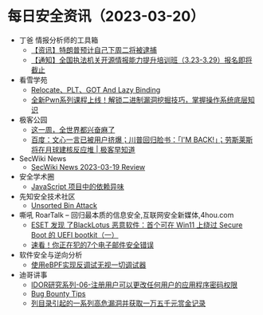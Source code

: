 # 每日安全资讯（2023-03-20）

- 丁爸 情报分析师的工具箱
  - [【资讯】特朗普预计自己下周二将被逮捕](https://mp.weixin.qq.com/s?__biz=MzI2MTE0NTE3Mw==&mid=2651135473&idx=1&sn=785bab4a76aa6fba54143520bb0167e8&chksm=f1af6acbc6d8e3dd8932e87af091b033f62e3fd9adfa765764a1ed4e13f690b0ccd1958ea9a0&scene=58&subscene=0#rd)
  - [【通知】全国执法机关开源情报能力提升培训班（3.23-3.29）报名即将截止](https://mp.weixin.qq.com/s?__biz=MzI2MTE0NTE3Mw==&mid=2651135473&idx=2&sn=a0d9a0df1870d9dc7d6efd61dc39e877&chksm=f1af6acbc6d8e3ddfabf954d2874941a46349cb15b7888399c22157d12a4800abd384007958f&scene=58&subscene=0#rd)
- 看雪学苑
  - [Relocate、PLT、GOT And Lazy Binding](https://mp.weixin.qq.com/s?__biz=MjM5NTc2MDYxMw==&mid=2458498698&idx=1&sn=f158b2958ca048423e10123368f5a58b&chksm=b18e860086f90f169490f11dc8c2f084b3c3f691e53bdf410db49c16c4ba7cb24e0b78c7b8e7&scene=58&subscene=0#rd)
  - [全新Pwn系列课程上线！解锁二进制漏洞挖掘技巧，掌握操作系统底层知识](https://mp.weixin.qq.com/s?__biz=MjM5NTc2MDYxMw==&mid=2458498698&idx=2&sn=1be4286243e16d8e3af1c79a636972e1&chksm=b18e860086f90f16e9fa31043d70fdfad1c692f8eef85af1822fef2d5f5cded497e33e94d664&scene=58&subscene=0#rd)
- 极客公园
  - [这一周，全世界都兴奋麻了](https://mp.weixin.qq.com/s?__biz=MTMwNDMwODQ0MQ==&mid=2652985630&idx=1&sn=bfaa58149399ecd3ee0f42794b2fd279&chksm=7e5424a84923adbe7c147e03338812fab8802b5e26ed99ac059fba4494a48be70d922cbaf92d&scene=58&subscene=0#rd)
  - [百度：文心一言已被用户挤爆；川普回归脸书：「I'M BACK!」；劳斯莱斯将在月球建核反应堆 | 极客早知道](https://mp.weixin.qq.com/s?__biz=MTMwNDMwODQ0MQ==&mid=2652985501&idx=1&sn=aa1f31694cd6fd8d5808c4ae6294793d&chksm=7e54252b4923ac3dc1f61169508149294c2147ecde01d46b83c86cad9d408d5406bd3f49794f&scene=58&subscene=0#rd)
- SecWiki News
  - [SecWiki News 2023-03-19 Review](http://www.sec-wiki.com/?2023-03-19)
- 安全学术圈
  - [JavaScript 项目中的依赖异味](https://mp.weixin.qq.com/s?__biz=MzU5MTM5MTQ2MA==&mid=2247488570&idx=1&sn=34b6a78605f6ba25d32b91c0bc658e3d&chksm=fe2eebb1c95962a775b5b1e44a87f024a9d92c7ed671957e9e4848319a79ec976fdeca902abb&scene=58&subscene=0#rd)
- 先知安全技术社区
  - [Unsorted Bin Attack](https://xz.aliyun.com/t/12319)
- 嘶吼 RoarTalk – 回归最本质的信息安全,互联网安全新媒体,4hou.com
  - [ESET 发现 了BlackLotus 恶意软件：首个可在 Win11 上绕过 Secure Boot 的 UEFI bootkit（一）](https://www.4hou.com/posts/PJPw)
  - [速看！你正在犯的7个电子邮件安全错误](https://www.4hou.com/posts/kMy5)
- 软件安全与逆向分析
  - [使用eBPF实现反调试无视一切调试器](https://mp.weixin.qq.com/s?__biz=MzU3MTY5MzQxMA==&mid=2247484105&idx=1&sn=311a0076e2cf80438cd0ac2e5918d38a&chksm=fcdd02c4cbaa8bd284c6d9b300df52d96c31923c19612335d53563dd7aacb6e7b623f6aaf037&scene=58&subscene=0#rd)
- 迪哥讲事
  - [IDOR研究系列-06-注册用户可以更改任何用户的应用程序密码权限](https://mp.weixin.qq.com/s?__biz=MzIzMTIzNTM0MA==&mid=2247488175&idx=1&sn=829638001d9161f5bdbb635cf64170c6&chksm=e8a618ccdfd191daacd71ca4c0f4f8b2a48f11f4cbfe5659057b8d1de1678fd45036b16cfee7&scene=58&subscene=0#rd)
  - [Bug Bounty Tips](https://mp.weixin.qq.com/s?__biz=MzIzMTIzNTM0MA==&mid=2247488175&idx=2&sn=a5d863c07a4ff4833730b3227fcc8361&chksm=e8a618ccdfd191daca8ac83c689d9333d9ad2b1a5da486260d7c5a42a6d0c69a358fc8744957&scene=58&subscene=0#rd)
  - [列目录引起的一系列高危漏洞并获取一万五千元赏金记录](https://mp.weixin.qq.com/s?__biz=MzIzMTIzNTM0MA==&mid=2247488175&idx=3&sn=7911c6551e04a72bf47da192cc8f7382&chksm=e8a618ccdfd191da673f705646807f37b378777b8bafe281c9ca134dd5354aa54b0bed99f6ba&scene=58&subscene=0#rd)
